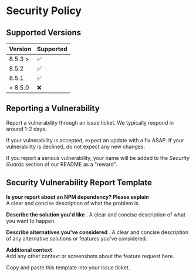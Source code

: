 # Security Policy

## Supported Versions

| Version | Supported          |
| ------- | ------------------ |
| 8.5.3 > | :white_check_mark: |
| 8.5.2   | :white_check_mark: |
| 8.5.1   | :white_check_mark: |
| < 8.5.0 | :x:                |

## Reporting a Vulnerability

Report a vulnerability through an issue ticket. We typically respond in around 1-2 days.

If your vulnerability is accepted, expect an update with a fix ASAP.
If your vulnerability is declined, do not expect any new changes.

If you report a serious vulnerability, your name will be added to the *Security Guards* section of our README as a "reward".

## Security Vulnerability Report Template

**Is your report about an NPM dependency? Please explain**  
A clear and concise description of what the problem is.  
  
**Describe the solution you'd like** . 
A clear and concise description of what you want to happen.  
  
**Describe alternatives you've considered** . 
A clear and concise description of any alternative solutions or features you've considered.  
  
**Additional context**  
Add any other context or screenshots about the feature request here.  
  
Copy and paste this template into your issue ticket.
